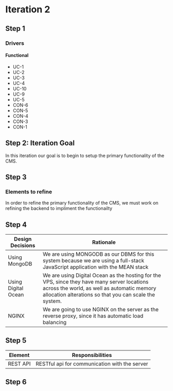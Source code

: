 # Iteration 2

## Step 1

### Drivers

#### Functional

- UC-1
- UC-2
- UC-3
- UC-4
- UC-10
- UC-9
- UC-5
- CON-6
- CON-5
- CON-4
- CON-3
- CON-1

## Step 2: Iteration Goal

In this iteration our goal is to begin to setup the primary functionality of the CMS.

## Step 3

### Elements to refine

In order to refine the primary functionality of the CMS, we must work on refining the backend to impliment the functionailty

## Step 4

| Design Decisions | Rationale |
|---|---|
|Using MongoDB|We are using MONGODB as our DBMS for this system because we are using a full-stack JavaScript application with the MEAN stack
|Using Digital Ocean|We are using Digital Ocean as the hosting for the VPS, since they have many server locations across the world, as well as automatic memory allocation alterations so that you can scale the system.
|NGINX|We are going to use NGINX on the server as the reverse proxy, since it has automatic load balancing


## Step 5

| Element | Responsibilities |
|---|------------------|
|REST API|RESTful api for communication with the server

## Step 6
